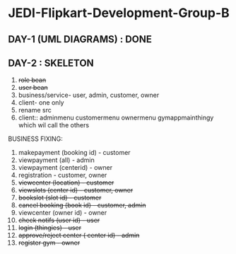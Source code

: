 # JEDI-Flipkart-Development-Group-B

## DAY-1 (UML DIAGRAMS) : DONE

## DAY-2 : SKELETON

1. ~~role bean~~
2. ~~user bean~~
3. business/service- user, admin, customer, owner
4. client- one only
5. rename src
6. client::
    adminmenu
    customermenu
    ownermenu
    gymappmainthingy which wil call the others

BUSINESS FIXING:
1. makepayment (booking id) - customer
2. viewpayment (all) - admin
3. viewpayment (centerid) - owner
4. registration - customer, owner
5. ~~viewcenter (location) - customer~~
6. ~~viewslots (center id) - customer, owner~~
7. ~~bookslot (slot id) - customer~~
8. ~~cancel booking (book id) - customer, admin~~
9. viewcenter (owner id) - owner
10. ~~check notifs (user id) - user~~
11. ~~login (thingies) - user~~
12. ~~approve/reject center ( center id) - admin~~
13. ~~register gym - owner~~